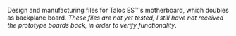 Design and manufacturing files for Talos ES™'s motherboard, which doubles as backplane board. <i>These files are not yet tested; I still have not received the prototype boards back, in order to verify functionality</i>.
